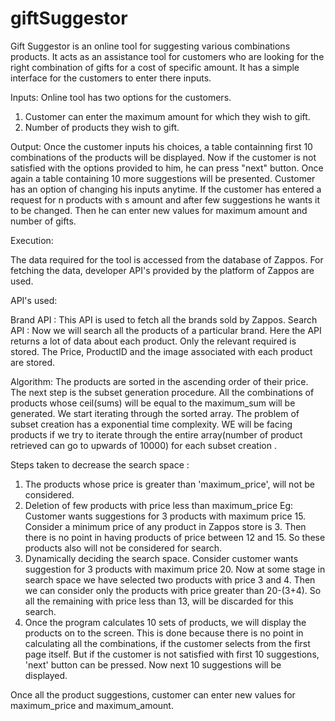 giftSuggestor
=============

Gift Suggestor is an online tool for suggesting various combinations products. It acts as an assistance tool for customers who are looking for the right combination of gifts for a cost of specific amount. It has a simple interface for the customers to enter there inputs.

Inputs:
Online tool has two options for the customers. 
  1) Customer can enter the maximum amount for which they wish to gift.
  2) Number of products they wish to gift.
  
Output:
Once the customer inputs his choices, a table containning first 10 combinations of the products will be displayed. 
Now if the customer is not satisfied with the options provided to him, he can press "next" button. Once again a table containing 10 more suggestions will be presented. 
Customer has an option of changing his inputs anytime. If the customer has entered a request for n products with s amount and after few suggestions he wants it to be changed. Then he can enter new values for maximum amount and number of gifts.

Execution:

The data required for the tool is accessed from the database of Zappos. For fetching the data, developer API's provided by the platform of Zappos are used. 

API's used:

Brand API : This API is used to fetch all the brands sold by Zappos.
Search API : Now we will search all the products of a particular brand. Here the API returns a lot of data about each product. Only the relevant required is stored. The Price, ProductID and the image associated with each product are stored.

Algorithm:
The products are sorted in the ascending order of their price. The next step is the subset generation procedure. All the combinations of products whose ceil(sums) will be equal to the maximum_sum will be generated.
We start iterating through the sorted array. The problem of subset creation has a exponential time complexity. WE will be facing products if we try to iterate through the entire array(number of product retrieved can go to upwards of 10000) for each subset creation .

Steps taken to decrease the search space :
  1) The products whose price is greater than 'maximum_price', will not be considered.
  2) Deletion of few products with price less than maximum_price
    Eg: Customer wants suggestions for 3 products with maximum price 15. Consider a minimum price of any product in Zappos store     is 3. Then there is no point in having products of price between 12 and 15. So these products also will not be considered       for search.
  3) Dynamically deciding the search space.
    Consider customer wants suggestion for 3 products with maximum price 20. Now at some stage in search space we have selected     two products with price 3 and 4. Then we can consider only the products with price greater than 20-(3+4). So all     the remaining with price less than 13, will be discarded for this search.
  4) Once the program calculates 10 sets of products, we will display the products on to the screen. This is done because there      is no point in calculating all the combinations, if the customer selects from the first page itself. But if the customer is     not satisfied with first 10 suggestions, 'next' button can be pressed. Now next 10 suggestions will be displayed.
  
  Once all the product suggestions, customer can enter new values for maximum_price and maximum_amount.
  
